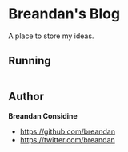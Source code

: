# Breandan's Blog

A place to store my ideas.

## Running

```bash

```

## Author

**Breandan Considine**
- <https://github.com/breandan>
- <https://twitter.com/breandan>
